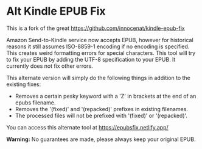 # Alt Kindle EPUB Fix

This is a fork of the great https://github.com/innocenat/kindle-epub-fix

Amazon Send-to-Kindle service now accepts EPUB, however for historical reasons it still assumes ISO-8859-1 encoding if no encoding is specified. 
This creates weird formatting errors for special characters.
This tool will try to fix your EPUB by adding the UTF-8 specification to your EPUB.
It currently does not fix other errors.

This alternate version will simply do the following things in addition to the existing fixes:
 - Removes a certain pesky keyword with a 'Z' in brackets at the end of an epubs filename.
 - Removes the '(fixed)' and '(repacked)' prefixes in existing filenames.
 - The processed files will not be prefixed with '(fixed)' or '(repacked)'.

You can access this alternate tool at https://epubsfix.netlify.app/

**Warning:** No guarantees are made, please always keep your original EPUB.

